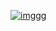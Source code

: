 [![imggg](https://i.postimg.cc/hcmy8vzx/68747470733a2f2f692e706f73746926d672e63632f5a6d475a367247322f5052454d332e6a7067.png)](https://t.me/icrack_official)
